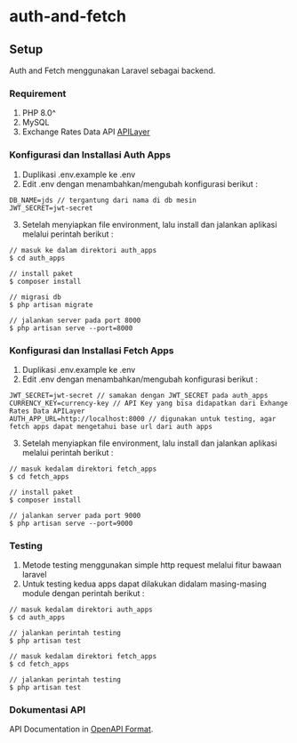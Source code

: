 # auth-and-fetch

## Setup
Auth and Fetch menggunakan Laravel sebagai backend.

### Requirement
1. PHP 8.0^
2. MySQL
3. Exchange Rates Data API [APILayer](https://apilayer.com/marketplace/exchangerates_data-api#details-tab)

### Konfigurasi dan Installasi Auth Apps
1. Duplikasi .env.example ke .env
2. Edit .env dengan menambahkan/mengubah konfigurasi berikut :
```
DB_NAME=jds // tergantung dari nama di db mesin
JWT_SECRET=jwt-secret
```
3. Setelah menyiapkan file environment, lalu install dan jalankan aplikasi melalui perintah berikut :
```
// masuk ke dalam direktori auth_apps
$ cd auth_apps

// install paket
$ composer install

// migrasi db
$ php artisan migrate

// jalankan server pada port 8000
$ php artisan serve --port=8000
```

### Konfigurasi dan Installasi Fetch Apps
1. Duplikasi .env.example ke .env
2. Edit .env dengan menambahkan/mengubah konfigurasi berikut :
```
JWT_SECRET=jwt-secret // samakan dengan JWT_SECRET pada auth_apps
CURRENCY_KEY=currency-key // API Key yang bisa didapatkan dari Exhange Rates Data APILayer
AUTH_APP_URL=http://localhost:8000 // digunakan untuk testing, agar fetch apps dapat mengetahui base url dari auth apps
```
3. Setelah menyiapkan file environment, lalu install dan jalankan aplikasi melalui perintah berikut :
```
// masuk kedalam direktori fetch_apps
$ cd fetch_apps

// install paket
$ composer install

// jalankan server pada port 9000
$ php artisan serve --port=9000
```

### Testing 
1. Metode testing menggunakan simple http request melalui fitur bawaan laravel
2. Untuk testing kedua apps dapat dilakukan didalam masing-masing module dengan perintah berikut :
```
// masuk kedalam direktori auth_apps
$ cd auth_apps

// jalankan perintah testing
$ php artisan test

// masuk kedalam direktori fetch_apps
$ cd fetch_apps

// jalankan perintah testing
$ php artisan test
```

### Dokumentasi API
API Documentation in [OpenAPI Format](https://documenter.getpostman.com/view/4152974/Uz5NiYXL).
